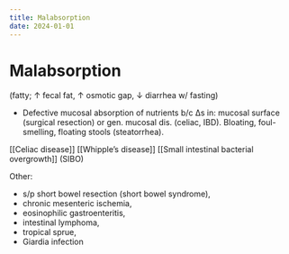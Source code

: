 ```yaml
---
title: Malabsorption
date: 2024-01-01
---
```

# Malabsorption

(fatty; ↑ fecal fat, ↑ osmotic gap, ↓ diarrhea w/ fasting)

* Defective mucosal absorption of nutrients b/c Δs in: mucosal surface (surgical resection) or gen. mucosal dis. (celiac, IBD). Bloating, foul-smelling, floating stools (steatorrhea).

[[Celiac disease]] 
[[Whipple’s disease]]
[[Small intestinal bacterial overgrowth]] (SIBO)

Other: 
* s/p short bowel resection (short bowel syndrome), 
* chronic mesenteric ischemia, 
* eosinophilic gastroenteritis,
* intestinal lymphoma, 
* tropical sprue, 
* Giardia infection
